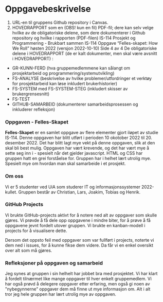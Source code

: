 # Oppgavebeskrivelse
1) URL-en til gruppens Github repository i Canvas.
2) HOVEDRAPPORT som en (OBS! kun en fil) PDF-fil; dere kan selv velge hvilke av de
obligatoriske delene, som dere dokumenterer i Github repository og hvilke i rapporten
(PDF-filen)
IS-114 Prosjekt og Programmering - Brukbart sammen
IS-114 Oppgave “Felles-skapet: How We Roll” høsten 2022 (versjon 2022-10-10) Side 4 av 4
De obligatoriske delene i HOVEDRAPPORT  (de er kalt dokumenter, men skal være avsnitt i
HOVEDRAPPORT) :
- GR-KUNN-FERD (hva gruppemedlemmene kan sålangt om prosjektarbeid og
programmering/systemutvikling)
- FS-ANALYSE (beskrivelse av hvilke problemer/utfordringer et verktøy for prosjektarbeid
kan løse inkludert brukerhistorier)
- FS-SYSTEM med FS-SYSTEM-STEG (inkludert skisser av brukergrensesnitt)
- FS-TEST
- GITHUB-SAMARBEID (dokumenterer samarbeidsprosessen og inkluderer refleksjon)

### Oppgaven - Felles-Skapet
**Felles-Skapet** er en samlet oppgave av flere elementer gjort iløpet av studie IS-114. Denne oppgaven har blitt utført i perioden 10 okotober 2022 til 20. desember 2022. Det har blitt lagt mye vekt på denne oppgaven, slik at den skal bli best mulig. Oppgaven har vært krevende, og det har vært mye å sette seg inn i - spesielt når det gjelder javascript. HTML og CSS har gruppen hatt en grei forståelse for. Gruppen har i helhet lært utrolig mye. Spesielt mye om hvordan man skal samarbeide i et prosjekt.

### Om oss
Vi er 5 studenter ved UiA som studerer IT og informasjonssystemer 2022-kullet. Gruppen består av Christian, Lars, Joakim, Tobias og Henrik.

### GitHub Projects

Vi brukte GitHub-projects aktivt for å notere ned alt av oppgaver som skulle gjøres. Vi prøvde å få dele opp oppgavene i mindre biter, for å prøve å få oppgavene jevnt fordelt utover gruppen. Vi brukte en kanban-modell i projects for å visualisere dette.

Dersom det oppsto feil med oppgaver som var fullført i projects, noterte vi dem ned i issues, for å kunne fikse dem videre. Da får vi en enkel oversikt over alt som må gjøres.

### Refleksjoner på oppgaven og samarbeid
Jeg synes at gruppen i sin helhelt har jobbet bra med prosjektet. Vi har klart å fordelt tilnærmet like mange oppgaver til hver enkelt gruppemedlem. Vi har også prøvd å delegere oppgaver etter erfaring, men også gi noen av "nybegynnerne" oppgaver dem må finne ut mye informasjon om. Alt i alt tror jeg hele gruppen har lært utrolig mye av oppgaven.
